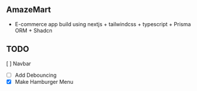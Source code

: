 ## AmazeMart

- E-commerce app build using nextjs + tailwindcss + typescript + Prisma ORM + Shadcn

## TODO

[ ] Navbar
  - [ ] Add Debouncing
  - [x] Make Hamburger Menu
